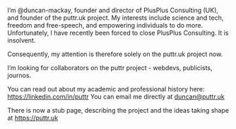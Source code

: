 I’m @duncan-mackay, founder and director of PlusPlus Consulting (UK), and founder of the puttr.uk project.
My interests include science and tech, freedom and free-speech, and empowering individuals to do more.
Unfortunately, I have recently been forced to close PlusPlus Consulting. It is insolvent.

Consequently, my attention is therefore solely on the puttr.uk project now.

I’m looking for collaborators on the puttr project - webdevs, publicists, journos.

You can read out about my academic and professional history here: https://linkedin.com/in/puttr
You can email me directly at duncan@puttr.uk

There is now a stub page, describing the project and the ideas taking shape at https://puttr.uk

